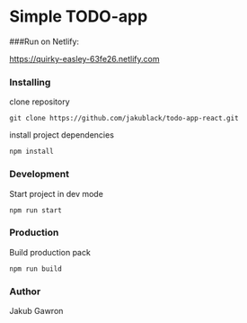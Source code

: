 # Simple TODO-app

###Run on Netlify:

https://quirky-easley-63fe26.netlify.com


### Installing

clone repository

```
git clone https://github.com/jakublack/todo-app-react.git
```

install project dependencies

```
npm install
```

### Development

Start project in dev mode

```
npm run start
```

### Production
Build production pack

```
npm run build
```

### Author

Jakub Gawron